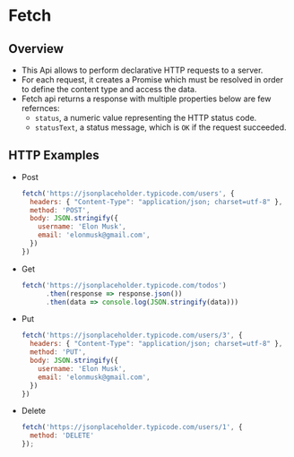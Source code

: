 # Fetch

## Overview
- This Api allows to perform declarative HTTP requests to a server.
- For each request, it creates a Promise which must be resolved in order to define the content type and access the data.
- Fetch api returns a response with multiple properties below are few refernces:
  - `status`, a numeric value representing the HTTP status code.
  - `statusText`, a status message, which is `OK` if the request succeeded.

## HTTP Examples
- Post
  ```javascript
  fetch('https://jsonplaceholder.typicode.com/users', {
    headers: { "Content-Type": "application/json; charset=utf-8" },
    method: 'POST',
    body: JSON.stringify({
      username: 'Elon Musk',
      email: 'elonmusk@gmail.com',
    })
  })
  ```
- Get
  ```javascript
  fetch('https://jsonplaceholder.typicode.com/todos')
        .then(response => response.json())
        .then(data => console.log(JSON.stringify(data)))
  ```
- Put
  ```javascript
  fetch('https://jsonplaceholder.typicode.com/users/3', {
    headers: { "Content-Type": "application/json; charset=utf-8" },
    method: 'PUT',
    body: JSON.stringify({
      username: 'Elon Musk',
      email: 'elonmusk@gmail.com',
    })
  })
  ```
- Delete
  ```javascript
  fetch('https://jsonplaceholder.typicode.com/users/1', { 
    method: 'DELETE' 
  }); 
  ```